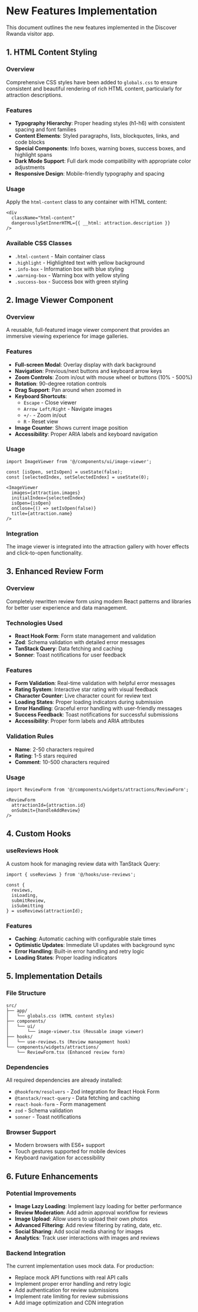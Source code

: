 # New Features Implementation

This document outlines the new features implemented in the Discover Rwanda visitor app.

## 1. HTML Content Styling

### Overview
Comprehensive CSS styles have been added to `globals.css` to ensure consistent and beautiful rendering of rich HTML content, particularly for attraction descriptions.

### Features
- **Typography Hierarchy**: Proper heading styles (h1-h6) with consistent spacing and font families
- **Content Elements**: Styled paragraphs, lists, blockquotes, links, and code blocks
- **Special Components**: Info boxes, warning boxes, success boxes, and highlight spans
- **Dark Mode Support**: Full dark mode compatibility with appropriate color adjustments
- **Responsive Design**: Mobile-friendly typography and spacing

### Usage
Apply the `html-content` class to any container with HTML content:

```tsx
<div 
  className="html-content" 
  dangerouslySetInnerHTML={{ __html: attraction.description }} 
/>
```

### Available CSS Classes
- `.html-content` - Main container class
- `.highlight` - Highlighted text with yellow background
- `.info-box` - Information box with blue styling
- `.warning-box` - Warning box with yellow styling
- `.success-box` - Success box with green styling

## 2. Image Viewer Component

### Overview
A reusable, full-featured image viewer component that provides an immersive viewing experience for image galleries.

### Features
- **Full-screen Modal**: Overlay display with dark background
- **Navigation**: Previous/next buttons and keyboard arrow keys
- **Zoom Controls**: Zoom in/out with mouse wheel or buttons (10% - 500%)
- **Rotation**: 90-degree rotation controls
- **Drag Support**: Pan around when zoomed in
- **Keyboard Shortcuts**:
  - `Escape` - Close viewer
  - `Arrow Left/Right` - Navigate images
  - `+/-` - Zoom in/out
  - `R` - Reset view
- **Image Counter**: Shows current image position
- **Accessibility**: Proper ARIA labels and keyboard navigation

### Usage
```tsx
import ImageViewer from '@/components/ui/image-viewer';

const [isOpen, setIsOpen] = useState(false);
const [selectedIndex, setSelectedIndex] = useState(0);

<ImageViewer
  images={attraction.images}
  initialIndex={selectedIndex}
  isOpen={isOpen}
  onClose={() => setIsOpen(false)}
  title={attraction.name}
/>
```

### Integration
The image viewer is integrated into the attraction gallery with hover effects and click-to-open functionality.

## 3. Enhanced Review Form

### Overview
Completely rewritten review form using modern React patterns and libraries for better user experience and data management.

### Technologies Used
- **React Hook Form**: Form state management and validation
- **Zod**: Schema validation with detailed error messages
- **TanStack Query**: Data fetching and caching
- **Sonner**: Toast notifications for user feedback

### Features
- **Form Validation**: Real-time validation with helpful error messages
- **Rating System**: Interactive star rating with visual feedback
- **Character Counter**: Live character count for review text
- **Loading States**: Proper loading indicators during submission
- **Error Handling**: Graceful error handling with user-friendly messages
- **Success Feedback**: Toast notifications for successful submissions
- **Accessibility**: Proper form labels and ARIA attributes

### Validation Rules
- **Name**: 2-50 characters required
- **Rating**: 1-5 stars required
- **Comment**: 10-500 characters required

### Usage
```tsx
import ReviewForm from '@/components/widgets/attractions/ReviewForm';

<ReviewForm 
  attractionId={attraction.id} 
  onSubmit={handleAddReview} 
/>
```

## 4. Custom Hooks

### useReviews Hook
A custom hook for managing review data with TanStack Query:

```tsx
import { useReviews } from '@/hooks/use-reviews';

const { 
  reviews, 
  isLoading, 
  submitReview, 
  isSubmitting 
} = useReviews(attractionId);
```

### Features
- **Caching**: Automatic caching with configurable stale times
- **Optimistic Updates**: Immediate UI updates with background sync
- **Error Handling**: Built-in error handling and retry logic
- **Loading States**: Proper loading indicators

## 5. Implementation Details

### File Structure
```
src/
├── app/
│   └── globals.css (HTML content styles)
├── components/
│   └── ui/
│       └── image-viewer.tsx (Reusable image viewer)
├── hooks/
│   └── use-reviews.ts (Review management hook)
└── components/widgets/attractions/
    └── ReviewForm.tsx (Enhanced review form)
```

### Dependencies
All required dependencies are already installed:
- `@hookform/resolvers` - Zod integration for React Hook Form
- `@tanstack/react-query` - Data fetching and caching
- `react-hook-form` - Form management
- `zod` - Schema validation
- `sonner` - Toast notifications

### Browser Support
- Modern browsers with ES6+ support
- Touch gestures supported for mobile devices
- Keyboard navigation for accessibility

## 6. Future Enhancements

### Potential Improvements
- **Image Lazy Loading**: Implement lazy loading for better performance
- **Review Moderation**: Add admin approval workflow for reviews
- **Image Upload**: Allow users to upload their own photos
- **Advanced Filtering**: Add review filtering by rating, date, etc.
- **Social Sharing**: Add social media sharing for images
- **Analytics**: Track user interactions with images and reviews

### Backend Integration
The current implementation uses mock data. For production:
- Replace mock API functions with real API calls
- Implement proper error handling and retry logic
- Add authentication for review submissions
- Implement rate limiting for review submissions
- Add image optimization and CDN integration 